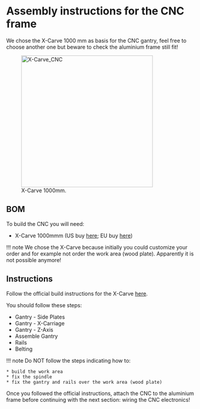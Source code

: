 # Assembly instructions for the CNC frame


We chose the X-Carve 1000 mm as basis for the CNC gantry, feel free to choose another one but beware to check the aluminium frame still fit!

<figure>
<img src="http://x-carve-instructions.inventables.com/assets/x-carve-main.jpg" alt="X-Carve_CNC" title="X-Carve CNC" height="350" />
  <figcaption>X-Carve 1000mm.</figcaption>
</figure>


## BOM

To build the CNC you will need:

* X-Carve 1000mmm (US buy [here](https://www.inventables.com/technologies/x-carve/choose); EU
  buy [here](https://robosavvy.com/store/inventables-x-carver-1000mm-in-stock.html))

!!! note
    We chose the X-Carve because initially you could customize your order and for example not order the work area (wood plate).
    Apparently it is not possible anymore!


## Instructions

Follow the official build instructions for the X-Carve [here](http://x-carve-instructions.inventables.com/1000mm/).

You should follow these steps:

* Gantry - Side Plates
* Gantry - X-Carriage
* Gantry - Z-Axis
* Assemble Gantry
* Rails
* Belting

!!! note
    Do NOT follow the steps indicating how to:

    * build the work area
    * fix the spindle
    * fix the gantry and rails over the work area (wood plate)

Once you followed the official instructions, attach the CNC to the aluminium frame before continuing with the next section: wiring the CNC electronics!
